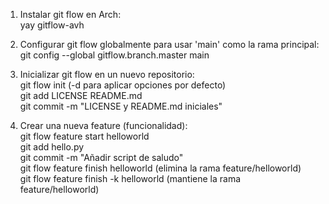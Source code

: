 1. Instalar git flow en Arch:  
yay gitflow-avh  

2. Configurar git flow globalmente para usar 'main' como la rama principal:  
git config --global gitflow.branch.master main  

3. Inicializar git flow en un nuevo repositorio:  
git flow init (-d para aplicar opciones por defecto)  
git add LICENSE README.md  
git commit -m "LICENSE y README.md iniciales"  

4. Crear una nueva feature (funcionalidad):  
git flow feature start helloworld  
git add hello.py  
git commit -m "Añadir script de saludo"  
git flow feature finish helloworld (elimina la rama feature/helloworld)  
git flow feature finish -k helloworld (mantiene la rama feature/helloworld)  
  
